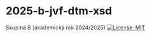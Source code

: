 # 2025-b-jvf-dtm-xsd
Skupina B (akademický rok 2024/2025)
[![License: MIT](https://img.shields.io/badge/License-MIT-yellow.svg)](LICENSE)
